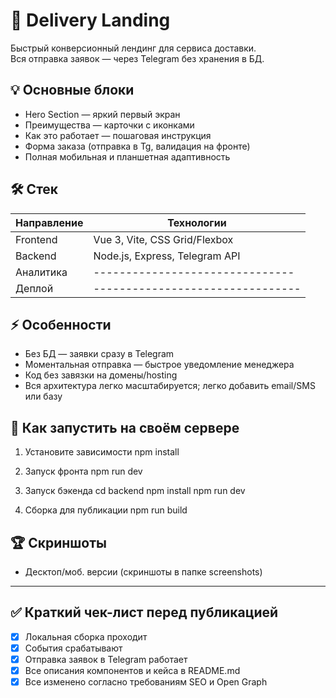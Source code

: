 # 🚚 Delivery Landing

Быстрый конверсионный лендинг для сервиса доставки.  
Вся отправка заявок — через Telegram без хранения в БД.

## 💡 Основные блоки

- Hero Section — яркий первый экран
- Преимущества — карточки с иконками
- Как это работает — пошаговая инструкция
- Форма заказа (отправка в Tg, валидация на фронте)
- Полная мобильная и планшетная адаптивность

## 🛠️ Стек

| Направление   | Технологии                         |
| ------------- | ---------------------------------- |
| Frontend      | Vue 3, Vite, CSS Grid/Flexbox      |
| Backend       | Node.js, Express, Telegram API     |
| Аналитика     | -------------------------------    |
| Деплой        | --------------------------------   |

## ⚡ Особенности

- Без БД — заявки сразу в Telegram
- Моментальная отправка — быстрое уведомление менеджера
- Код без завязки на домены/hosting
- Вся архитектура легко масштабируется; легко добавить email/SMS или базу

## 🚀 Как запустить на своём сервере

1. Установите зависимости
npm install

2. Запуск фронта
npm run dev

3. Запуск бэкенда
cd backend
npm install
npm run dev

4. Сборка для публикации
npm run build

## 🏆 Скриншоты

- Десктоп/моб. версии (скриншоты в папке screenshots)

---

## ✅ Краткий чек-лист перед публикацией

- [x] Локальная сборка проходит
- [x] События срабатывают
- [x] Отправка заявок в Telegram работает
- [x] Все описания компонентов и кейса в README.md
- [x] Все изменено согласно требованиям SEO и Open Graph
